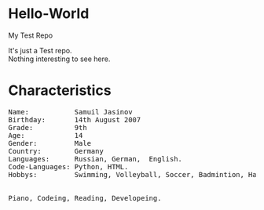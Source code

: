 # Hello-World
My Test Repo

It's just a Test repo.
<br>
Nothing interesting to see here.

<h1>Characteristics</h1>

<pre>
Name:           Samuil Jasinov
Birthday:       14th August 2007
Grade:          9th
Age:            14
Gender:         Male
Country:        Germany
Languages:      Russian, German,  English.
Code-Languages: Python, HTML.
Hobbys:         Swimming, Volleyball, Soccer, Badmintion, Handball, 
<br>
Piano, Codeing, Reading, Developeing.
</pre>

